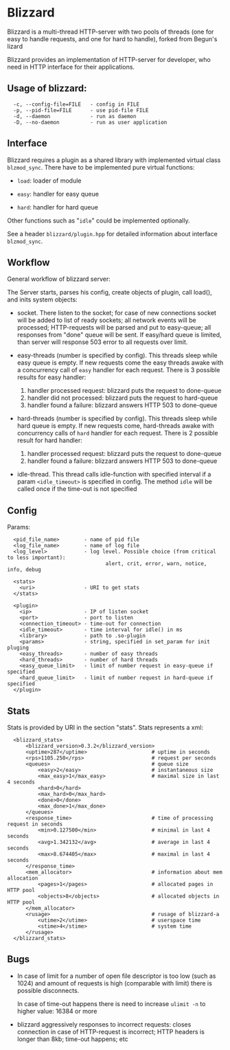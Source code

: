 # Blizzard

Blizzard is a multi-thread HTTP-server with two pools of threads (one for easy to handle requests, and one for hard to handle), forked from Begun's lizard

Blizzard provides an implementation of HTTP-server for developer, who need in
HTTP interface for their applications.

## Usage of blizzard:

```
  -c, --config-file=FILE   - config in FILE
  -p, --pid-file=FILE      - use pid-file FILE
  -d, --daemon             - run as daemon
  -D, --no-daemon          - run as user application
```

## Interface
Blizzard requires a plugin as a shared library with implemented virtual class
`blzmod_sync`. There have to be implemented pure virtual functions:

* `load`: loader of module

* `easy`: handler for easy queue

* `hard`: handler for hard queue

Other functions such as "`idle`" could be implemented optionally.

See a header `blizzard/plugin.hpp` for detailed information about interface `blzmod_sync`.

## Workflow
General workflow of blizzard server:

The Server starts, parses his config, create objects of plugin, call load(),
and inits system objects:

* socket. There listen to the socket; for case of new connections socket will be
  added to list of ready sockets; all network events will be processed; HTTP-requests will be parsed
  and put to easy-queue; all responses from "done" queue will be sent.
  If easy/hard queue is limited, than server will response 503 error to all
  requests over limit.

* easy-threads (number is specified by config). This threads sleep while easy
  queue is empty. If new requests come the easy threads awake with a concurrency
  call of `easy` handler for each request. There is 3 possible results
  for easy handler:

    1. handler processed request: blizzard puts the request to done-queue
    2. handler did not processed: blizzard puts the request to hard-queue
    3. handler found a failure:   blizzard answers HTTP 503 to done-queue

* hard-threads (number is specified by config). This threads sleep while
  hard queue is empty. If new requests come, hard-threads awake with
  concurrency calls of `hard` handler for each request. There is 2 possible
  result for hard handler:

    1. handler processed request: blizzard puts the request to done-queue
    2. handler found a failure:   blizzard answers HTTP 503 to done-queue

* idle-thread. This thread calls idle-function with specified interval if a param `<idle_timeout>` is specified in config.
  The method `idle` will be called once if the time-out is not specified


## Config

Params:

```
  <pid_file_name>        - name of pid file
  <log_file_name>        - name of log file
  <log_level>            - log level. Possible choice (from critical to less important):
                                alert, crit, error, warn, notice, info, debug

  <stats>
    <uri>                - URI to get stats
  </stats>

  <plugin>
    <ip>                 - IP of listen socket
    <port>               - port to listen
    <connection_timeout> - time-out for connection
    <idle_timeout>       - time interval for idle() in ms
    <library>            - path to .so-plugin
    <params>             - string, specified in set_param for init pluging
    <easy_threads>       - number of easy threads
    <hard_threads>       - number of hard threads
    <easy_queue_limit>   - limit of number request in easy-queue if specified
    <hard_queue_limit>   - limit of number request in hard-queue if specified
  </plugin>
```

## Stats

Stats is provided by URI in the section "stats".
Stats represents a xml:

```
  <blizzard_stats>
      <blizzard_version>0.3.2</blizzard_version>
      <uptime>287</uptime>                     # uptime in seconds
      <rps>1105.250</rps>                      # request per seconds
      <queues>                                 # queue size
          <easy>2</easy>                       # instantaneous size
          <max_easy>1</max_easy>               # maximal size in last 4 seconds
          <hard>0</hard>
          <max_hard>0</max_hard>
          <done>0</done>
          <max_done>1</max_done>
      </queues>
      <response_time>                          # time of processing request in seconds
          <min>0.127500</min>                  # minimal in last 4 seconds
          <avg>1.342132</avg>                  # average in last 4 seconds
          <max>8.674405</max>                  # maximal in last 4 seconds
      </response_time>
      <mem_allocator>                          # information about mem allocation
          <pages>1</pages>                     # allocated pages in HTTP pool
          <objects>8</objects>                 # allocated objects in HTTP pool
      </mem_allocator>
      <rusage>                                 # rusage of blizzard-а
          <utime>2</utime>                     # userspace time
          <stime>4</stime>                     # system time
      </rusage>
  </blizzard_stats>
```

## Bugs

* In case of limit for a number of open file descriptor is too low (such as 1024) and
  amount of requests is high (comparable with limit) there is possible disconnects.

  In case of time-out happens there is need to increase `ulimit -n` to higher value: 16384 or more

* blizzard aggressively responses to incorrect requests: closes connection in case of
  HTTP-request is incorrect; HTTP headers is longer than 8kb; time-out happens; etc
